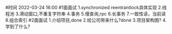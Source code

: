 #时间
2022-03-24 16:00 
#1面面试
1.synchronized reentrantlock具体实现
2.线程池
3.滑动窗口,不重复字符串
4.事务
5.慢查询,rpc
6.长事务
7.一致性读，当前读
8.组合索引
#2面面试
1.介绍项目,done
2.给公司带来什么?done
3.项目架构图?
4.学到了什么?
